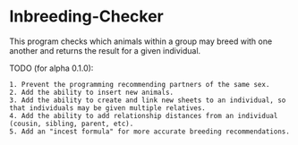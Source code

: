 # Inbreeding-Checker
This program checks which animals within a group may breed with one another and returns the result for a given individual.

TODO (for alpha 0.1.0):

    1. Prevent the programming recommending partners of the same sex.
    2. Add the ability to insert new animals.
    3. Add the ability to create and link new sheets to an individual, so that individuals may be given multiple relatives.
    4. Add the ability to add relationship distances from an individual (cousin, sibling, parent, etc).
    5. Add an "incest formula" for more accurate breeding recommendations.
